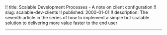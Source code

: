 !! title: Scalable Development Processes - A note on client configuration
!! slug: scalable-dev-clients
!! published: 2000-01-01
!! description: The seventh article in the series of how to implement a simple but scalable solution to delivering more value faster to the end user

---
